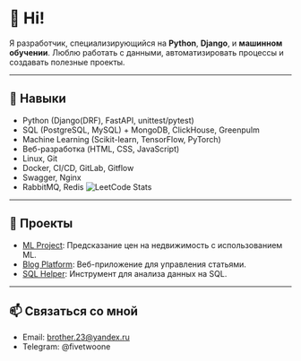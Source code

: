 # 👋 Hi!

Я разработчик, специализирующийся на **Python**, **Django**, и **машинном обучении**. Люблю работать с данными, автоматизировать процессы и создавать полезные проекты.

---

## 🔧 Навыки
- Python (Django(DRF), FastAPI, unittest/pytest)
- SQL (PostgreSQL, MySQL) + MongoDB, ClickHouse, Greenpulm
- Machine Learning (Scikit-learn, TensorFlow, PyTorch)
- Веб-разработка (HTML, CSS, JavaScript)
- Linux, Git
- Docker, CI/CD, GitLab, Gitflow
- Swagger, Nginx
- RabbitMQ, Redis
![LeetCode Stats](https://leetcard.jacoblin.cool/FfFfFFFf2)


---

## 🚀 Проекты
- [ML Project](https://github.com/your-repo): Предсказание цен на недвижимость с использованием ML.
- [Blog Platform](https://github.com/Frfor17/Web-app-on-Django-with-news): Веб-приложение для управления статьями.
- [SQL Helper](https://github.com/your-repo): Инструмент для анализа данных на SQL.

---

## 📫 Связаться со мной
- Email: brother.23@yandex.ru
- Telegram: @fivetwoone

